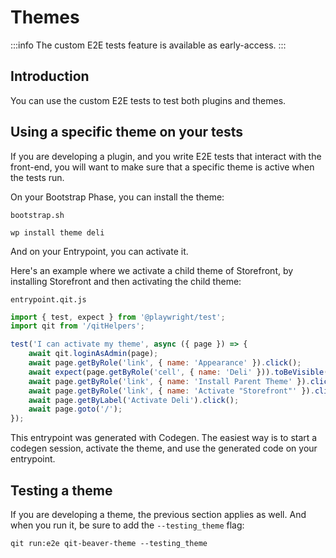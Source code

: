 # Themes

:::info
The custom E2E tests feature is available as early-access.
:::

## Introduction

You can use the custom E2E tests to test both plugins and themes.

## Using a specific theme on your tests

If you are developing a plugin, and you write E2E tests that interact with the front-end, you will want to make sure that a specific theme is active when the tests run.

On your Bootstrap Phase, you can install the theme:

`bootstrap.sh`
```
wp install theme deli
```

And on your Entrypoint, you can activate it.

Here's an example where we activate a child theme of Storefront, by installing Storefront and then activating the child theme:

`entrypoint.qit.js`
```js
import { test, expect } from '@playwright/test';
import qit from '/qitHelpers';

test('I can activate my theme', async ({ page }) => {
    await qit.loginAsAdmin(page);
    await page.getByRole('link', { name: 'Appearance' }).click();
    await expect(page.getByRole('cell', { name: 'Deli' })).toBeVisible();
    await page.getByRole('link', { name: 'Install Parent Theme' }).click();
    await page.getByRole('link', { name: 'Activate "Storefront"' }).click();
    await page.getByLabel('Activate Deli').click();
    await page.goto('/');
});
```

This entrypoint was generated with Codegen. The easiest way is to start a codegen session, activate the theme, and use the generated code on your entrypoint.

## Testing a theme

If you are developing a theme, the previous section applies as well. And when you run it, be sure to add the `--testing_theme` flag:

```qitbash
qit run:e2e qit-beaver-theme --testing_theme
```
